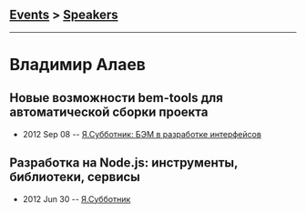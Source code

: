 ## [Events](../README.md) > [Speakers](../speakers.md)
---

# Владимир Алаев

## Новые возможности bem-tools для автоматической сборки проекта
- 2012 Sep 08 -- [Я.Субботник: БЭМ в разработке интерфейсов](https://events.yandex.ru/lib/talks/321/)    
## Разработка на Node.js: инструменты, библиотеки, сервисы
- 2012 Jun 30 -- [Я.Субботник](https://events.yandex.ru/lib/talks/437/)    

